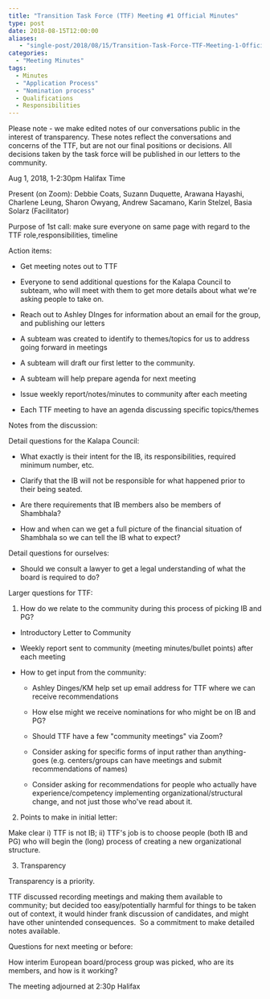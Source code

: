 ```yaml
---
title: "Transition Task Force (TTF) Meeting #1 Official Minutes"
type: post
date: 2018-08-15T12:00:00
aliases:
   - "single-post/2018/08/15/Transition-Task-Force-TTF-Meeting-1-Official-Minutes"
categories:
  - "Meeting Minutes"
tags:
  - Minutes
  - "Application Process"
  - "Nomination process"
  - Qualifications
  - Responsibilities
---
```


Please note - we make edited notes of our conversations public in the interest of transparency. These notes reflect the conversations and concerns of the TTF, but are not our final positions or decisions. All decisions taken by the task force will be published in our letters to the community.

Aug 1, 2018, 1-2:30pm Halifax Time

Present (on Zoom): Debbie Coats, Suzann Duquette, Arawana Hayashi, Charlene Leung, Sharon Owyang, Andrew Sacamano, Karin Stelzel, Basia Solarz (Facilitator)

Purpose of 1st call: make sure everyone on same page with regard to the TTF role,responsibilities, timeline

Action items:

-   Get meeting notes out to TTF

-   Everyone to send additional questions for the Kalapa Council to subteam, who will meet with them to get more details about what we're asking people to take on.

-   Reach out to Ashley DInges for information about an email for the group, and publishing our letters

-   A subteam was created to identify to themes/topics for us to address going forward in meetings

-   A subteam will draft our first letter to the community.

-   A subteam will help prepare agenda for next meeting

-   Issue weekly report/notes/minutes to community after each meeting

-   Each TTF meeting to have an agenda discussing specific topics/themes

Notes from the discussion:

Detail questions for the Kalapa Council:

-   What exactly is their intent for the IB, its responsibilities, required minimum number, etc.

-   Clarify that the IB will not be responsible for what happened prior to their being seated.

-   Are there requirements that IB members also be members of Shambhala?

-   How and when can we get a full picture of the financial situation of Shambhala so we can tell the IB what to expect?

Detail questions for ourselves:

-   Should we consult a lawyer to get a legal understanding of what the board is required to do?

Larger questions for TTF:

1) How do we relate to the community during this process of picking IB and PG?

-   Introductory Letter to Community

-   Weekly report sent to community (meeting minutes/bullet points) after each meeting

-   How to get input from the community:

    -   Ashley Dinges/KM help set up email address for TTF where we can receive recommendations

    -   How else might we receive nominations for who might be on IB and PG?

    -   Should TTF have a few "community meetings" via Zoom?

    -   Consider asking for specific forms of input rather than anything-goes (e.g. centers/groups can have meetings and submit recommendations of names)

    -   Consider asking for recommendations for people who actually have experience/competency implementing organizational/structural change, and not just those who've read about it.

2) Points to make in initial letter:

Make clear i) TTF is not IB; ii) TTF's job is to choose people (both IB and PG) who will begin the (long) process of creating a new organizational structure.

3) Transparency

Transparency is a priority.

TTF discussed recording meetings and making them available to community; but decided too easy/potentially harmful for things to be taken out of context, it would hinder frank discussion of candidates, and might have other unintended consequences.  So a commitment to make detailed notes available.

Questions for next meeting or before:

How interim European board/process group was picked, who are its members, and how is it working?

The meeting adjourned at 2:30p Halifax
